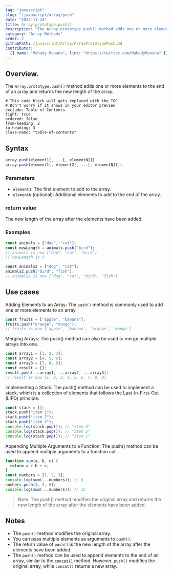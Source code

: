 ```yaml
---
tag: "javascript"
slug: "/javascript/array/push"
date: "2022-11-24"
title: Array.prototype.push()
description: "The Array.prototype.push() method adds one or more elements to the end of an array and returns the new length of the array."
category: "Array Methods"
order: 2
githubPath: /javascript/Array/ArrayPrototypePush.md
contributor:
  [{ name: "Mahady Manana", link: "https://twitter.com/MahadyManana" }]
---
```


## Overview.

The `Array.prototype.push()` method adds one or more elements to the end of an array and returns the new length of the array.


```toc
# This code block will gets replaced with the TOC
# Don't worry if it shows in your editor preview
exclude: Table of Contents
tight: true
ordered: false
from-heading: 2
to-heading: 3
class-name: "table-of-contents"
```

## Syntax

```javascript
array.push(element1[, ...[, elementN]])
array.push(element1[, element2[, ...[, elementN]]])

```

### Parameters

- `element1`: The first element to add to the array.
- `elementN` (optional): Additional elements to add to the end of the array.

### return value

The new length of the array after the elements have been added.

### Examples

```javascript
const animals = ["dog", "cat"];
const newLength = animals.push("bird");
// animals is now ["dog", "cat", "bird"]
// newLength is 3

const animals2 = ["dog", "cat"];
animals2.push("bird", "fish");
// animals2 is now ["dog", "cat", "bird", "fish"]
```

## Use cases

Adding Elements to an Array: The `push()` method is commonly used to add one or more elements to an array.

```javascript
const fruits = ["apple", "banana"];
fruits.push("orange", "mango");
// fruits is now ['apple', 'banana', 'orange', 'mango']
```

Merging Arrays: The push() method can also be used to merge multiple arrays into one.

```javascript
const array1 = [1, 2, 3];
const array2 = [4, 5, 6];
const array3 = [7, 8, 9];
const result = [];
result.push(...array1, ...array2, ...array3);
// result is now [1, 2, 3, 4, 5, 6, 7, 8, 9]
```

Implementing a Stack: The push() method can be used to implement a stack, which is a collection of elements that follows the Last-In-First-Out (LIFO) principle.

```javascript
const stack = [];
stack.push("item 1");
stack.push("item 2");
stack.push("item 3");
console.log(stack.pop()); // "item 3"
console.log(stack.pop()); // "item 2"
console.log(stack.pop()); // "item 1"
```

Appending Multiple Arguments to a Function: The push() method can be used to append multiple arguments to a function call.

```javascript
function sum(a, b, c) {
  return a + b + c;
}
const numbers = [1, 2, 3];
console.log(sum(...numbers)); // 6
numbers.push(4, 5, 6);
console.log(sum(...numbers)); // 15
```

> Note: The push() method modifies the original array and returns the new length of the array after the elements have been added.

## Notes

- The `push()` method modifies the original array.
- You can pass multiple elements as arguments to `push()`.
- The return value of `push()` is the new length of the array after the elements have been added.
- The `push()` method can be used to append elements to the end of an array, similar to the [`concat()`](/javascript/array/concat) method. However, `push()` modifies the original array, while `concat()` returns a new array.

